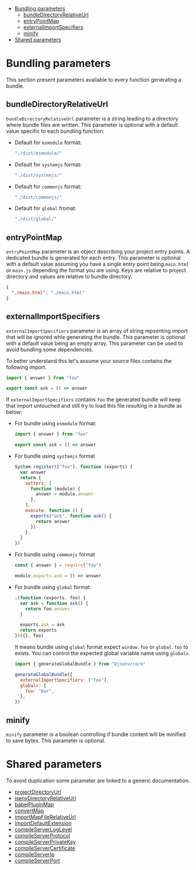 - [Bundling parameters](#bundling-parameters)
  - [bundleDirectoryRelativeUrl](#bundleDirectoryRelativeUrl)
  - [entryPointMap](#entryPointMap)
  - [externalImportSpecifiers](#externalImportSpecifiers)
  - [minify](#minify)
- [Shared parameters](#Shared-parameters)

# Bundling parameters

This section present parameters available to every function generating a bundle.

## bundleDirectoryRelativeUrl

`bundleDirectoryRelativeUrl` parameter is a string leading to a directory where bundle files are written. This parameter is optional with a default value specific to each bundling function:

- Default for `esmodule` format:

  ```js
  "./dist/esmodule/"

  ```

- Default for `systemjs` format:

  ```js
  "./dist/systemjs/"

  ```

- Default for `commonjs` format:

  ```js
  "./dist/commonjs/"

  ```

- Default for `global` fromat:

  ```js
  "./dist/global/"

  ```

## entryPointMap

`entryPointMap` parameter is an object describing your project entry points. A dedicated bundle is generated for each entry. This parameter is optional with a default value assuming you have a single entry point being `main.html` or `main.js` depending the format you are using. Keys are relative to project directory and values are relative to bundle directory.

```json
{
  "./main.html": "./main.html"
}
```

## externalImportSpecifiers

`externalImportSpecifiers` parameter is an array of string repsenting import that will be ignored whle generating the bundle. This parameter is optional with a default value being an empty array. This parameter can be used to avoid bundling some dependencies.

To better understand this let's assume your source files contains the following import.

```js
import { answer } from "foo"

export const ask = () => answer
```

If `externalImportSpecifiers` contains `foo` the generated bundle will keep that import untouched and still try to load this file resulting in a bundle as below:

- For bundle using `esmodule` format:

  ```js
  import { answer } from "foo"

  export const ask = () => answer
  ```

- For bundle using `systemjs` format

  ```js
  System.register(["foo"], function (exports) {
    var answer
    return {
      setters: [
        function (module) {
          answer = module.answer
        },
      ],
      execute: function () {
        exports("ask", function ask() {
          return answer
        })
      },
    }
  })
  ```

- For bundle using `commonjs` format

  ```js
  const { answer } = require("foo")

  module.exports.ask = () => answer
  ```

- For bundle using `global` format:

  ```js
  ;(function (exports, foo) {
    var ask = function ask() {
      return foo.answer
    }

    exports.ask = ask
    return exports
  })({}, foo)
  ```

  It means bundle using `global` format expect `window.foo` or `global.foo` to exists. You can control the expected global variable name using `globals`.

  ```js
  import { generateGlobalBundle } from "@jsenv/core"

  generateGlobalBundle({
    externalImportSpecifiers: ["foo"],
    globals: {
      foo: "bar",
    },
  })
  ```

## minify

`minify` parameter is a boolean controlling if bundle content will be minified to save bytes. This parameter is optional.

# Shared parameters

To avoid duplication some parameter are linked to a generic documentation.

- [projectDirectoryUrl](../shared-parameters.md#projectDirectoryUrl)
- [jsenvDirectoryRelativeUrl](../shared-parameters.md#jsenvDirectoryRelativeUrl)
- [babelPluginMap](../shared-parameters.md#babelPluginMap)
- [convertMap](../shared-parameters.md#convertMap)
- [importMapFileRelativeUrl](../shared-parameters.md#importMapFileRelativeUrl)
- [importDefaultExtension](../shared-parameters.md#importDefaultExtension)
- [compileServerLogLevel](../shared-parameters.md#compileServerLogLevel)
- [compileServerProtocol](../shared-parameters.md#compileServerProtocol)
- [compileServerPrivateKey](../shared-parameters.md#compileServerPrivateKey)
- [compileServerCertificate](../shared-parameters.md#compileServerCertificate)
- [compileServerIp](../shared-parameters.md#compileServerIp)
- [compileServerPort](../shared-parameters.md#compileServerPort)
